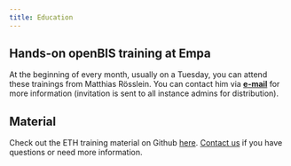 ```yaml
---
title: Education
---
```


## Hands-on openBIS training at Empa

At the beginning of every month, usually on a Tuesday, you can attend these trainings from Matthias Rösslein.
You can contact him via **[e-mail](mailto:matthias.roesslein@empa.ch)** for more information (invitation is sent to all instance admins for distribution).

## Material

Check out the ETH training material on Github [here](https://gitlab.ethz.ch/sis-rdm-training/openbis-training).
[Contact us](/docs/support) if you have questions or need more information.
